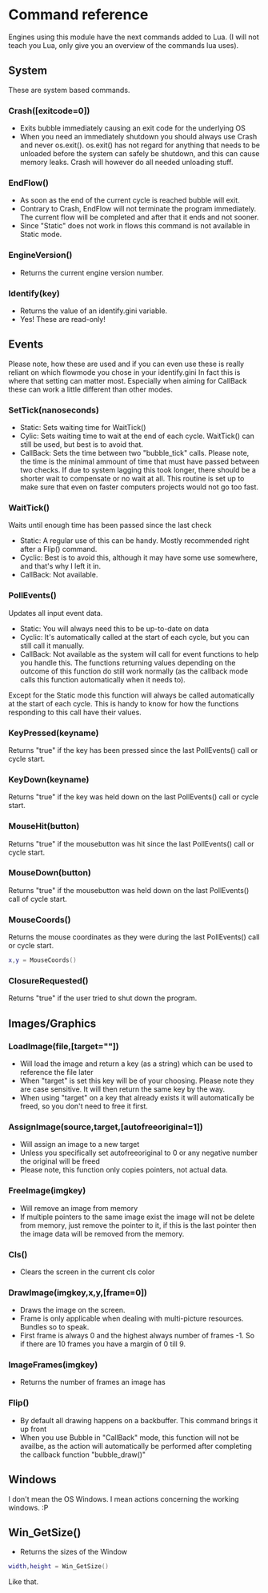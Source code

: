 # Command reference

Engines using this module have the next commands added to Lua.
(I will not teach you Lua, only give you an overview of the commands
lua uses).


## System

These are system based commands.

### Crash([exitcode=0])

- Exits bubble immediately causing an exit code for the underlying OS
- When you need an immediately shutdown you should always use Crash and never os.exit(). os.exit() has not regard for anything that needs to be unloaded before the system can safely be shutdown, and this can cause memory leaks. Crash will however do all needed unloading stuff.

### EndFlow()

- As soon as the end of the current cycle is reached bubble will exit.
- Contrary to Crash, EndFlow will not terminate the program immediately. The current flow will be completed and after that it ends and not sooner.
- Since "Static" does not work in flows this command is not available in Static mode.


### EngineVersion()

- Returns the current engine version number.

### Identify(key)

- Returns the value of an identify.gini variable.
- Yes! These are read-only!



## Events

Please note, how these are used and if you can even use these is really reliant on which flowmode you chose in your identify.gini
In fact this is where that setting can matter most.
Especially when aiming for CallBack these can work a little different than other modes.

### SetTick(nanoseconds)
- Static:   Sets waiting time for WaitTick()
- Cylic:    Sets waiting time to wait at the end of each cycle. WaitTick() can still be used, but best is to avoid that.
- CallBack: Sets the time between two "bubble_tick" calls.
Please note, the time is the minimal ammount of time that must have passed between two checks. If due to system lagging this took longer, there should be a shorter wait to compensate or no wait at all.
This routine is set up to make sure that even on faster computers projects would not go too fast.

### WaitTick()
Waits until enough time has been passed since the last check
- Static:   A regular use of this can be handy. Mostly recommended right after a Flip() command.
- Cyclic:   Best is to avoid this, although it may have some use somewhere, and that's why I left it in.
- CallBack: Not available.

### PollEvents()
Updates all input event data. 
- Static:   You will always need this to be up-to-date on data
- Cyclic:   It's automatically called at the start of each cycle, but you can still call it manually.
- CallBack: Not available as the system will call for event functions to help you handle this. The functions returning values depending on the outcome of this function do still work normally (as the callback mode calls this function automatically when it needs to).

Except for the Static mode this function will always be called automatically at the start of each cycle. This is handy to know for how the functions responding to this call have their values.

### KeyPressed(keyname)
Returns "true" if the key has been pressed since the last PollEvents() call or cycle start.

### KeyDown(keyname)
Returns "true" if the key was held down on the last PollEvents() call or cycle start.

### MouseHit(button)
Returns "true" if the mousebutton was hit since the last PollEvents() call or cycle start.

### MouseDown(button)
Returns "true" if the mousebutton was held down on the last PollEvents() call of cycle start.

### MouseCoords()
Returns the mouse coordinates as they were during the last PollEvents() call or cycle start.
~~~lua
x,y = MouseCoords()
~~~

### ClosureRequested()
Returns "true" if the user tried to shut down the program.



## Images/Graphics

### LoadImage(file,[target=""])

- Will load the image and return a key (as a string) which can be used to reference the file later
- When "target" is set this key will be of your choosing. Please note they are case sensitive. It will then return the same key by the way.
- When using "target" on a key that already exists it will automatically be freed, so you don't need to free it first.

### AssignImage(source,target,[autofreeoriginal=1])

- Will assign an image to a new target
- Unless you specifically set autofreeoriginal to 0 or any negative number the original will be freed
- Please note, this function only copies pointers, not actual data.

### FreeImage(imgkey)

- Will remove an image from memory
- If multiple pointers to the same image exist the image will not be delete from memory, just remove the pointer to it, if this is the last pointer then the image data will be removed from the memory.

### Cls()

- Clears the screen in the current cls color

### DrawImage(imgkey,x,y,[frame=0])

- Draws the image on the screen.
- Frame is only applicable when dealing with multi-picture resources. Bundles so to speak.
- First frame is always 0 and the highest always number of frames -1. So if there are 10 frames you have a margin of 0 till 9.

### ImageFrames(imgkey)

- Returns the number of frames an image has


### Flip()

- By default all drawing happens on a backbuffer. This command brings it up front
- When you use Bubble in "CallBack" mode, this function will not be availbe, as the action will automatically be performed after completing the callback function "bubble_draw()"


## Windows

I don't mean the OS Windows. I mean actions concerning the working windows. :P

## Win_GetSize()

- Returns the sizes of the Window

~~~Lua
width,height = Win_GetSize()
~~~

Like that.
